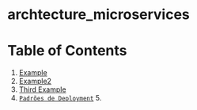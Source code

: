# archtecture_microservices

# Table of Contents
1. [Example](#example)
2. [Example2](#example2)
3. [Third Example](#third-example)
4. [`Padrões de Deployment`](/padroes_de_deployment/estrategia_de_deployment)
   5. 


